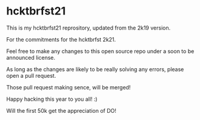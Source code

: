 # hcktbrfst21

This is my hcktbrfst21 reprository, updated from the 2k19 version.

For the commitments for the hcktbrfst 2k21.

Feel free to make any changes to this open source repo under a soon to be announced license.

As long as the changes are likely to be really solving any errors, please open a pull request.

Those pull request making sence, will be merged!

Happy hacking this year to you all! :)

Will the first 50k get the appreciation of DO!
